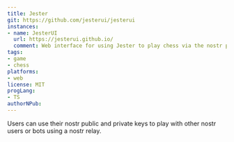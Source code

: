 ```yaml
---
title: Jester
git: https://github.com/jesterui/jesterui
instances:
- name: JesterUI
  url: https://jesterui.github.io/
  comment: Web interface for using Jester to play chess via the nostr protocol
tags:
- game
- chess
platforms:
- web
license: MIT
progLang:
- TS
authorNPub:
---
```


Users can use their nostr public and private keys to play with other nostr users or bots using a nostr relay. 